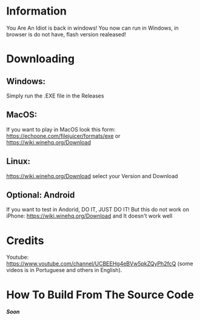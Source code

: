 # Information
You Are An Idiot is back in windows!
You now can run in Windows, in browser is do not have, flash version realeased!

# Downloading
## Windows:

Simply run the .EXE file in the Releases

## MacOS:

If you want to play in MacOS look this form: https://echoone.com/filejuicer/formats/exe or https://wiki.winehq.org/Download

## Linux:

https://wiki.winehq.org/Download select your Version and Download

## Optional: Android

If you want to test in Andorid, DO IT, JUST DO IT!
But this do not work on iPhone: https://wiki.winehq.org/Download and It doesn't work well

# Credits

Youtube: https://www.youtube.com/channel/UCBEEHg4eBVw5pkZQyPh2fcQ (some videos is in Portuguese and others in English).

# How To Build From The Source Code

##### Soon
